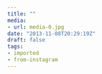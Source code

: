 ```yaml
---
title: ""
media:
- url: media-0.jpg
date: "2013-11-08T20:29:19Z"
draft: false
tags:
- imported
- from-instagram
---
```


